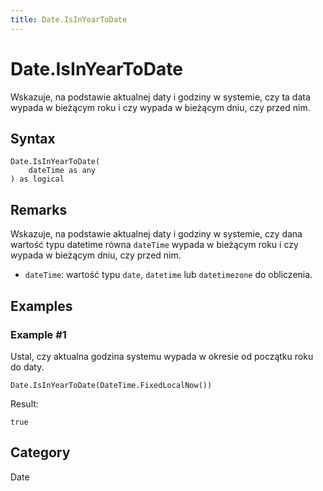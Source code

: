 ```yaml
---
title: Date.IsInYearToDate
---
```


# Date.IsInYearToDate


Wskazuje, na podstawie aktualnej daty i godziny w systemie, czy ta data wypada w bieżącym roku i czy wypada w bieżącym dniu, czy przed nim.


## Syntax

```powerquery
Date.IsInYearToDate(
    dateTime as any
) as logical
```


## Remarks

Wskazuje, na podstawie aktualnej daty i godziny w systemie, czy dana wartość typu datetime równa <code>dateTime</code> wypada w bieżącym roku i czy wypada w bieżącym dniu, czy przed nim.      <ul>      <li><code>dateTime</code>: wartość typu <code>date</code>, <code>datetime</code> lub <code>datetimezone</code> do obliczenia.</li>      </ul>


## Examples

### Example #1 
Ustal, czy aktualna godzina systemu wypada w okresie od początku roku do daty.
```powerquery
Date.IsInYearToDate(DateTime.FixedLocalNow())
```

Result: 
```powerquery
true
```




## Category
Date
